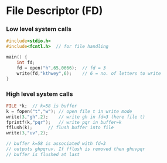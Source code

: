 # File Descriptor (FD)
### Low level system calls
```c
#include<stdio.h>
#include<fcntl.h>  // for file handling

main() {
	int fd;
	fd = open("h",65,0666);  // fd = 3
	write(fd,"kthwey",6);    // 6 = no. of letters to write
}
```

### High level system calls
```c
FILE *k;  // k=58 is buffer
k = fopen("t","w"); // open file t in write mode
write(3,"gh",2);    // write gh in fd=3 (here file t)
fprintf(k,"pqr");   // write pqr in buffer=k
fflush(k);	    // flush buffer into file
write(3,"uv",2);

// buffer k=58 is associated with fd=3
// outputs ghpqruv. If fflush is removed then ghuvpqr
// buffer is flushed at last
```
